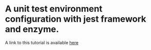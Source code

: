 <h1> A unit test environment configuration with jest framework and enzyme.</h1>

A link to this tutorial is available <a href="https://medium.com/@salihunuruddeen/how-to-configure-jestjs-unit-test-environment-for-test-in-react-js-7b8b6b9a2a0b">here</a>